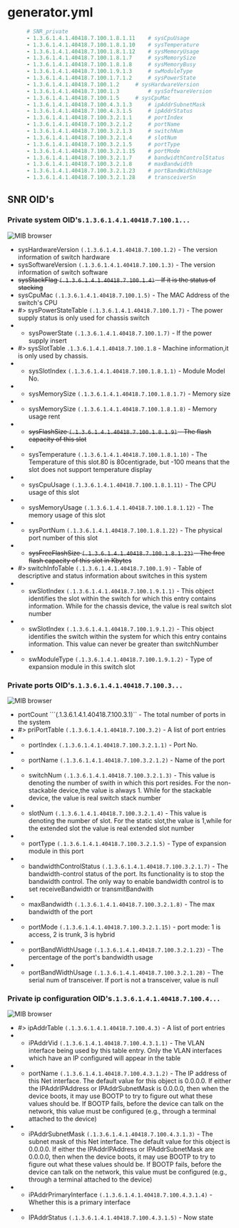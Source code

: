 # generator.yml
``` yml
      # SNR_private
      - 1.3.6.1.4.1.40418.7.100.1.8.1.11	# sysCpuUsage
      - 1.3.6.1.4.1.40418.7.100.1.8.1.10	# sysTemperature
      - 1.3.6.1.4.1.40418.7.100.1.8.1.12	# sysMemoryUsage
      - 1.3.6.1.4.1.40418.7.100.1.8.1.7		# sysMemorySize
      - 1.3.6.1.4.1.40418.7.100.1.8.1.8 	# sysMemoryBusy
      - 1.3.6.1.4.1.40418.7.100.1.9.1.3		# swModuleType
      - 1.3.6.1.4.1.40418.7.100.1.7.1.2		# sysPowerState
      - 1.3.6.1.4.1.40418.7.100.1.2		# sysHardwareVersion
      - 1.3.6.1.4.1.40418.7.100.1.3 		# sysSoftwareVersion
      - 1.3.6.1.4.1.40418.7.100.1.5		# sysCpuMac
      - 1.3.6.1.4.1.40418.7.100.4.3.1.3		# ipAddrSubnetMask
      - 1.3.6.1.4.1.40418.7.100.4.3.1.5		# ipAddrStatus
      - 1.3.6.1.4.1.40418.7.100.3.2.1.1		# portIndex
      - 1.3.6.1.4.1.40418.7.100.3.2.1.2		# portName
      - 1.3.6.1.4.1.40418.7.100.3.2.1.3		# switchNum
      - 1.3.6.1.4.1.40418.7.100.3.2.1.4		# slotNum
      - 1.3.6.1.4.1.40418.7.100.3.2.1.5 	# portType
      - 1.3.6.1.4.1.40418.7.100.3.2.1.15 	# portMode
      - 1.3.6.1.4.1.40418.7.100.3.2.1.7 	# bandwidthControlStatus
      - 1.3.6.1.4.1.40418.7.100.3.2.1.8		# maxBandwidth
      - 1.3.6.1.4.1.40418.7.100.3.2.1.23	# portBandWidthUsage
      - 1.3.6.1.4.1.40418.7.100.3.2.1.28	# transceiverSn   
```
## SNR OID's
### Private system OID's```.1.3.6.1.4.1.40418.7.100.1...```

![MIB browser](../exmp_imgs/priSys.jpg) 

*   sysHardwareVersion ```(.1.3.6.1.4.1.40418.7.100.1.2)``` - The version information of switch hardware
*   sysSoftwareVersion ```(.1.3.6.1.4.1.40418.7.100.1.3)``` - The version information of switch software
*   ~~sysStackFlag ```(.1.3.6.1.4.1.40418.7.100.1.4)``` - If it is the status of stacking~~
*   sysCpuMac ```(.1.3.6.1.4.1.40418.7.100.1.5)``` - The MAC Address of the switch's CPU
*   #> sysPowerStateTable ```(.1.3.6.1.4.1.40418.7.100.1.7)``` - The power supply status is only used for chassis switch
*   *   sysPowerState ```(.1.3.6.1.4.1.40418.7.100.1.7)``` - If the power supply insert
*   #> sysSlotTable ```.1.3.6.1.4.1.40418.7.100.1.8``` - Machine information,it is only used by chassis.
*   *   sysSlotIndex ```(.1.3.6.1.4.1.40418.7.100.1.8.1.1)``` - Module Model No.
*   *   sysMemorySize ```(.1.3.6.1.4.1.40418.7.100.1.8.1.7)``` - Memory size
*   *   sysMemorySize ```(.1.3.6.1.4.1.40418.7.100.1.8.1.8)``` - Memory usage rent
*   *   ~~sysFlashSize ```(.1.3.6.1.4.1.40418.7.100.1.8.1.9)``` - The flash capacity of this slot~~
*   *   sysTemperature ```(.1.3.6.1.4.1.40418.7.100.1.8.1.10)``` - The Temperature of this slot.80 is 80centigrade, but -100 means that the slot does not support temperature display
*   *   sysCpuUsage ```(.1.3.6.1.4.1.40418.7.100.1.8.1.11)``` - The CPU usage of this slot
*   *   sysMemoryUsage ```(.1.3.6.1.4.1.40418.7.100.1.8.1.12)``` - The memory usage of this slot
*   *   sysPortNum ```(.1.3.6.1.4.1.40418.7.100.1.8.1.22)``` - The physical port number of this slot
*   *   ~~sysFreeFlashSize ```(.1.3.6.1.4.1.40418.7.100.1.8.1.23)``` - The free flash capacity of this slot in Kbytes~~
*   #> switchInfoTable ```(.1.3.6.1.4.1.40418.7.100.1.9)``` - Table of descriptive and status information about
 switches in this system
*   *   swSlotIndex ```(.1.3.6.1.4.1.40418.7.100.1.9.1.1)``` - This object identifies the slot within the switch
 for which this entry contains information. 
 While for the chassis device, the value is real switch slot number
*   *   swSlotIndex ```(.1.3.6.1.4.1.40418.7.100.1.9.1.2)``` - This object identifies the switch within the system
 for which this entry contains information. This
 value can never be greater than switchNumber
*   *   swModuleType ```(.1.3.6.1.4.1.40418.7.100.1.9.1.2)``` - Type of expansion module in this switch slot

### Private ports OID's```.1.3.6.1.4.1.40418.7.100.3...```

![MIB browser](../exmp_imgs/priPorts.jpg) 

*   portCount ```(.1.3.6.1.4.1.40418.7.100.3.1)`` - The total number of ports in the system
*   #> priPortTable ```(.1.3.6.1.4.1.40418.7.100.3.2)``` - A list of port entries
*   *   portIndex ```(.1.3.6.1.4.1.40418.7.100.3.2.1.1)``` - Port No.
*   *   portName ```(.1.3.6.1.4.1.40418.7.100.3.2.1.2)``` - Name of the port
*   *   switchNum ```(.1.3.6.1.4.1.40418.7.100.3.2.1.3)``` - This value is denoting the number of swith in which this port resides.
For the non-stackable device,the value is always 1.
While for the stackable device, the value is real switch stack number
*   *   slotNum ```(.1.3.6.1.4.1.40418.7.100.3.2.1.4)``` - This value is denoting the number of slot.
For the static slot,the value is 1,while for 
the extended slot the value is real extended slot number
*   *   portType ```(.1.3.6.1.4.1.40418.7.100.3.2.1.5)``` - Type of expansion module in this port
*   *   bandwidthControlStatus ```(.1.3.6.1.4.1.40418.7.100.3.2.1.7)``` - The bandwidth-control status of the port. 
Its functionality is to stop the bandwidth control.
The only way to enable bandwidth control is to set receiveBandwidth or transmitBandwith
*   *   maxBandwidth ```(.1.3.6.1.4.1.40418.7.100.3.2.1.8)``` - The max bandwidth of the port
*   *   portMode ```(.1.3.6.1.4.1.40418.7.100.3.2.1.15)``` - port mode: 1 is access, 2 is trunk, 3 is hybrid
*   *   portBandWidthUsage ```(.1.3.6.1.4.1.40418.7.100.3.2.1.23)``` - The percentage of the port's bandwidth usage
*   *   portBandWidthUsage ```(.1.3.6.1.4.1.40418.7.100.3.2.1.28)``` - The serial num of transceiver. If port is not a transceiver, value is null

### Private ip configuration OID's```.1.3.6.1.4.1.40418.7.100.4...```

![MIB browser](../exmp_imgs/priIpConfig.jpg) 

*   #> ipAddrTable ```(.1.3.6.1.4.1.40418.7.100.4.3)``` - A list of port entries
*   *   iPAddrVid ```(.1.3.6.1.4.1.40418.7.100.4.3.1.1)``` - The VLAN interface being used by this table entry. Only the 
 VLAN interfaces which have an IP configured will appear in
 the table
*   *   portName ```(.1.3.6.1.4.1.40418.7.100.4.3.1.2)``` - The IP address of this Net interface. The default value
 for this object is 0.0.0.0. If either the IPAddrIPAddress
 or IPAddrSubnetMask is 0.0.0.0, then when the device
 boots, it may use BOOTP to try to figure out what these
 values should be. If BOOTP fails, before the device
 can talk on the network, this value must be configured
 (e.g., through a terminal attached to the device)
 *   *   iPAddrSubnetMask ```(.1.3.6.1.4.1.40418.7.100.4.3.1.3)``` - The subnet mask of this Net interface. The default value
 for this object is 0.0.0.0. If either the IPAddrIPAddress
 or IPAddrSubnetMask are 0.0.0.0, then when the device
 boots, it may use BOOTP to try to figure out what these
 values should be. If BOOTP fails, before the device
 can talk on the network, this value must be configured
 (e.g., through a terminal attached to the device)
 *   *   iPAddrPrimaryInterface ```(.1.3.6.1.4.1.40418.7.100.4.3.1.4)``` - Whether this is a primary interface
 *  *   IPAddrStatus ```(.1.3.6.1.4.1.40418.7.100.4.3.1.5)``` - Now state
